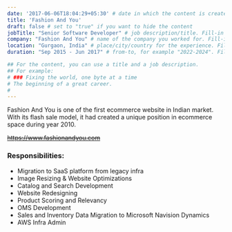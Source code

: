 ```yaml
---
date: '2017-06-06T18:04:29+05:30' # date in which the content is created - defaults to "today"
title: 'Fashion And You'
draft: false # set to "true" if you want to hide the content 
jobTitle: "Senior Software Developer" # job description/title. Fill-in
company: "Fashion And You" # name of the company you worked for. Fill-in
location: "Gurgaon, India" # place/city/country for the experience. Fill-in.
duration: "Sep 2015 - Jun 2017" # from-to, for example "2022-2024". Fill-in.

## For the content, you can use a title and a job description.
## For example:
# ### Fixing the world, one byte at a time
# The beginning of a great career. 
# 
---
```

Fashion And You is one of the first ecommerce website in Indian market. With its flash sale model, it had created a unique position in ecommerce space during year 2010.

~~https://www.fashionandyou.com~~

### Responsibilities:
* Migration to SaaS platform from legacy infra
* Image Resizing & Website Optimizations
* Catalog and Search Development
* Website Redesigning
* Product Scoring and Relevancy
* OMS Development
* Sales and Inventory Data Migration to Microsoft Navision Dynamics
* AWS Infra Admin
